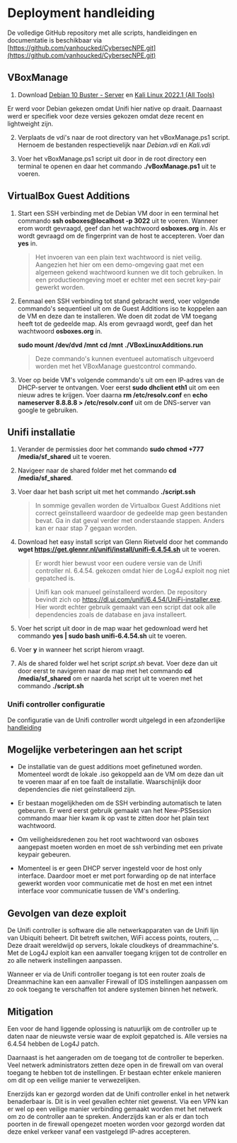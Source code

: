 # Deployment handleiding

De volledige GitHub repository met alle scripts, handleidingen en documentatie is beschikbaar via [https://github.com/vanhoucked/CybersecNPE.git](https://github.com/vanhoucked/CybersecNPE.git)

## VBoxManage
1. Download [Debian 10 Buster - Server](https://sourceforge.net/projects/osboxes/files/v/vb/14-D-b/10/CLI/64bit.7z/download) en [Kali Linux 2022.1 (All Tools)](https://sourceforge.net/projects/osboxes/files/v/vb/25-Kl-l-x/2022.1/64bit.7z/download)

Er werd voor Debian gekezen omdat Unifi hier native op draait. Daarnaast werd er specifiek voor deze versies gekozen omdat deze recent en lightweight zijn.

2. Verplaats de vdi's naar de root directory van het vBoxManage.ps1 script. Hernoem de bestanden respectievelijk naar *Debian.vdi* en *Kali.vdi*

3. Voer het vBoxManage.ps1 script uit door in de root directory een terminal te openen en daar het commando **./vBoxManage.ps1** uit te voeren.

## VirtualBox Guest Additions
1. Start een SSH verbinding met de Debian VM door in een terminal het commando **ssh osboxes@localhost -p 3022** uit te voeren. Wanneer erom wordt gevraagd, geef dan het wachtwoord **osboxes.org** in. Als er wordt gevraagd om de fingerprint van de host te accepteren. Voer dan **yes** in.

    > Het invoeren van een plain text wachtwoord is niet veilig. Aangezien het hier om een demo-omgeving gaat met een algemeen gekend wachtwoord kunnen we dit toch gebruiken. In een productieomgeving moet er echter met een secret key-pair gewerkt worden.

2. Eenmaal een SSH verbinding tot stand gebracht werd, voer volgende commando's sequentieel uit om de Guest Additions iso te koppelen aan de VM en deze dan te installeren. We doen dit zodat de VM toegang heeft tot de gedeelde map. Als erom gevraagd wordt, geef dan het wachtwoord **osboxes.org** in.

    **sudo mount /dev/dvd /mnt**
    **cd /mnt**
    **./VBoxLinuxAdditions.run**

    > Deze commando's kunnen eventueel automatisch uitgevoerd worden met het VBoxManage guestcontrol commando.

3. Voer op beide VM's volgende commando's uit om een IP-adres van de DHCP-server te ontvangen. Voer eerst **sudo dhclient eth1** uit om een nieuw adres te krijgen. Voer daarna **rm /etc/resolv.conf** en **echo nameserver 8.8.8.8 > /etc/resolv.conf** uit om de DNS-server van google te gebruiken.

## Unifi installatie
1. Verander de permissies door het commando **sudo chmod +777 /media/sf_shared** uit te voeren.

2. Navigeer naar de shared folder met het commando **cd /media/sf_shared**.

3. Voer daar het bash script uit met het commando **./script.ssh**

    > In sommige gevallen worden de Virtualbox Guest Additions niet correct geïnstalleerd waardoor de gedeelde map geen bestanden bevat. Ga in dat geval verder met onderstaande stappen. Anders kan er naar stap 7 gegaan worden.

4. Download het easy install script van Glenn Rietveld door het commando **wget https://get.glennr.nl/unifi/install/unifi-6.4.54.sh** uit te voeren.

    > Er wordt hier bewust voor een oudere versie van de Unifi controller nl. 6.4.54. gekozen omdat hier de Log4J exploit nog niet gepatched is.

    > Unifi kan ook manueel geïnstalleerd worden. De repository bevindt zich op https://dl.ui.com/unifi/6.4.54/UniFi-installer.exe. Hier wordt echter gebruik gemaakt van een script dat ook alle dependencies zoals de database en java installeert.

5. Voer het script uit door in de map waar het gedownload werd het commando **yes | sudo bash unifi-6.4.54.sh** uit te voeren.

6. Voer **y** in wanneer het script hierom vraagt.

7. Als de shared folder wel het script *script.sh* bevat. Voer deze dan uit door eerst te navigeren naar de map met het commando **cd /media/sf_shared** om er naarda het script uit te voeren met het commando **./script.sh**

### Unifi controller configuratie

De configuratie van de Unifi controller wordt uitgelegd in een afzonderlijke [handleiding](unifi-manual.md)






## Mogelijke verbeteringen aan het script
- De installatie van de guest additions moet gefinetuned worden. Momenteel wordt de lokale .iso gekoppeld aan de VM om deze dan uit te voeren maar af en toe faalt de installatie. Waarschijnlijk door dependencies die niet geïnstalleerd zijn.

- Er bestaan mogelijkheden om de SSH verbinding automatisch te laten gebeuren. Er werd eerst gebruik gemaakt van het New-PSSession commando maar hier kwam ik op vast te zitten door het plain text wachtwoord.

- Om veiligheidsredenen zou het root wachtwoord van osboxes aangepast moeten worden en moet de ssh verbinding met een private keypair gebeuren.

- Momenteel is er geen DHCP server ingesteld voor de host only interface. Daardoor moet er met port forwarding op de nat interface gewerkt worden voor communicatie met de host en met een intnet interface voor communicatie tussen de VM's onderling.

## Gevolgen van deze exploit
De Unifi controller is software die alle netwerkapparaten van de Unifi lijn van Ubiquiti beheert. Dit betreft switchen, WiFi access points, routers, ... Deze draait wereldwijd op servers, lokale cloudkeys of dreammachine's. Met de Log4J exploit kan een aanvaller toegang krijgen tot de controller en zo alle netwerk instellingen aanpassen.

Wanneer er via de Unifi controller toegang is tot een router zoals de Dreammachine kan een aanvaller Firewall of IDS instellingen aanpassen om zo ook toegang te verschaffen tot andere systemen binnen het netwerk.

## Mitigation
Een voor de hand liggende oplossing is natuurlijk om de controller up te daten naar de nieuwste versie waar de exploit gepatched is. Alle versies na 6.4.54 hebben de Log4J patch.

Daarnaast is het aangeraden om de toegang tot de controller te beperken. Veel netwerk administrators zetten deze open in de firewall om van overal toegang te hebben tot de instellingen. Er bestaan echter enkele manieren om dit op een veilige manier te verwezelijken.

Enerzijds kan er gezorgd worden dat de Unifi controller enkel in het netwerk benaderbaar is. Dit is in veel gevallen echter niet gewenst. Via een VPN kan er wel op een veilige manier verbinding gemaakt worden met het netwerk om zo de controller aan te spreken. Anderzijds kan er als er dan toch poorten in de firewall opengezet moeten worden voor gezorgd worden dat deze enkel verkeer vanaf een vastgelegd IP-adres accepteren.